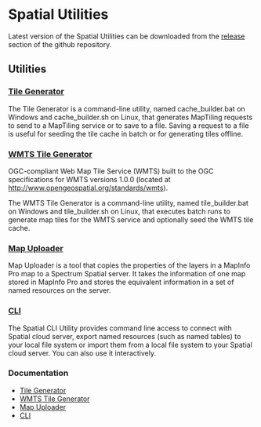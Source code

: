 # Spatial Utilities

Latest version of the Spatial Utilities can be downloaded from the [release](https://github.com/PreciselyData/private-spatial-apis-helm/releases) section of the github repository.


## Utilities

### [Tile Generator](https://help.cloud.precisely.com/r/Precisely-Data-Integrity-Suite/Latest/en-US/Spatial-Cloud-Native-Guide/Utilities/Tile-Generator)
The Tile Generator is a command-line utility, named cache_builder.bat on Windows and cache_builder.sh on Linux, that generates MapTiling requests to send to a MapTiling service or to save to a file. Saving a request to a file is useful for seeding the tile cache in batch or for generating tiles offline.

### [WMTS Tile Generator](https://help.cloud.precisely.com/r/Precisely-Data-Integrity-Suite/Latest/en-US/Spatial-Cloud-Native-Guide/Utilities/WMTS-Tile-Generator)
OGC-compliant Web Map Tile Service (WMTS) built to the OGC specifications for WMTS versions 1.0.0 (located at http://www.opengeospatial.org/standards/wmts).

The WMTS Tile Generator is a command-line utility, named tile_builder.bat on Windows and tile_builder.sh on Linux, that executes batch runs to generate map tiles for the WMTS service and optionally seed the WMTS tile cache.

### [Map Uploader](https://help.cloud.precisely.com/r/Precisely-Data-Integrity-Suite/Latest/en-US/Spatial-Cloud-Native-Guide/Utilities/Map-Uploader)
Map Uploader is a tool that copies the properties of the layers in a MapInfo Pro map to a Spectrum Spatial server. It takes the information of one map stored in MapInfo Pro and stores the equivalent information in a set of named resources on the server.

### [CLI](https://help.cloud.precisely.com/r/Precisely-Data-Integrity-Suite/Latest/en-US/Spatial-Cloud-Native-Guide/Utilities/Spatial-CLI-Utility)
The Spatial CLI Utility provides command line access to connect with Spatial cloud server, export named resources (such as named tables) to your local file system or import them from a local file system to your Spatial cloud server. You can also use it interactively.


### Documentation
- [Tile Generator](https://help.cloud.precisely.com/r/Precisely-Data-Integrity-Suite/Latest/en-US/Spatial-Cloud-Native-Guide/Utilities/Tile-Generator)
- [WMTS Tile Generator](https://help.cloud.precisely.com/r/Precisely-Data-Integrity-Suite/Latest/en-US/Spatial-Cloud-Native-Guide/Utilities/WMTS-Tile-Generator)
- [Map Uploader](https://help.cloud.precisely.com/r/Precisely-Data-Integrity-Suite/Latest/en-US/Spatial-Cloud-Native-Guide/Utilities/Map-Uploader)
- [CLI](https://help.cloud.precisely.com/r/Precisely-Data-Integrity-Suite/Latest/en-US/Spatial-Cloud-Native-Guide/Utilities/Spatial-CLI-Utility)
